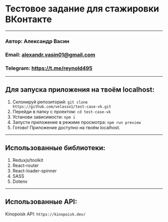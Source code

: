 # Тестовое задание для стажировки ВКонтакте
---
### Автор: Александр Васин
### Email: alexandr.vasin01@gmail.com
### Telegram: https://t.me/reynold495
---
## Для запуска приложения на твоём localhost:
1. Склонируй репозиторий: `git clone https://github.com/velasso1/test-case-vk.git`
2. Перейди в папку с проектом: `cd test-case-vk`
3. Установи зависимости: `npm i`
4. Запусти приложение в режиме просмотра: `npm run preview`
5. Готово! Приложение доступно на твоём localhost.
---
## Использованные библиотеки:
1. Reduxjs/toolkit
2. React-router
3. React-loader-spinner
4. SASS
5. Dotenv
---
## Использованные API:
Kinopoisk API: `https://kinopoisk.dev/`


